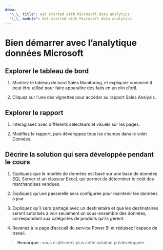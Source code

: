 ```yaml
---
demo:
  "\_\_ title": Get started with Microsoft data analytics
  "\_\_ module": Get started with Microsoft data analytics
---
```

# Bien démarrer avec l’analytique données Microsoft

## Explorer le tableau de bord

1. Montrez le tableau de bord Sales Monitoring, et expliquez comment il peut être utilisé pour faire apparaître des faits en un clin d’œil.

1. Cliquez sur l’une des vignettes pour accéder au rapport Sales Analysis.

## Explorer le rapport

1. Interagissez avec différents sélecteurs et visuels sur les pages.

1. Modifiez le rapport, puis développez tous les champs dans le volet Données.

## Décrire la solution qui sera développée pendant le cours

1. Expliquez que le modèle de données est basé sur une base de données SQL Server et un classeur Excel, qui permet de déterminer le coût des marchandises vendues.

1. Expliquez qu’une passerelle sera configurée pour maintenir les données à jour.

1. Expliquez qu’il sera partagé avec un destinataire et que les destinataires seront autorisés à voir seulement un sous-ensemble des données, correspondant aux catégories de produits qu’ils gèrent.

1. Revenez à la page d’accueil du service Power BI et réduisez l’espace de travail.

> **Remarque** : vous n’utiliserez plus cette solution prédéveloppée.
